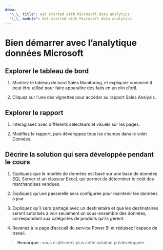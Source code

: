 ```yaml
---
demo:
  "\_\_ title": Get started with Microsoft data analytics
  "\_\_ module": Get started with Microsoft data analytics
---
```

# Bien démarrer avec l’analytique données Microsoft

## Explorer le tableau de bord

1. Montrez le tableau de bord Sales Monitoring, et expliquez comment il peut être utilisé pour faire apparaître des faits en un clin d’œil.

1. Cliquez sur l’une des vignettes pour accéder au rapport Sales Analysis.

## Explorer le rapport

1. Interagissez avec différents sélecteurs et visuels sur les pages.

1. Modifiez le rapport, puis développez tous les champs dans le volet Données.

## Décrire la solution qui sera développée pendant le cours

1. Expliquez que le modèle de données est basé sur une base de données SQL Server et un classeur Excel, qui permet de déterminer le coût des marchandises vendues.

1. Expliquez qu’une passerelle sera configurée pour maintenir les données à jour.

1. Expliquez qu’il sera partagé avec un destinataire et que les destinataires seront autorisés à voir seulement un sous-ensemble des données, correspondant aux catégories de produits qu’ils gèrent.

1. Revenez à la page d’accueil du service Power BI et réduisez l’espace de travail.

> **Remarque** : vous n’utiliserez plus cette solution prédéveloppée.
